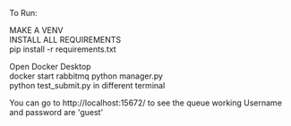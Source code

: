 To Run:

MAKE A VENV<br>
INSTALL ALL REQUIREMENTS<br>
pip install -r requirements.txt<br>

Open Docker Desktop<br>
docker start rabbitmq
python manager.py<br>
python test_submit.py in different terminal<br>

You can go to http://localhost:15672/ to see the queue working
Username and password are 'guest'